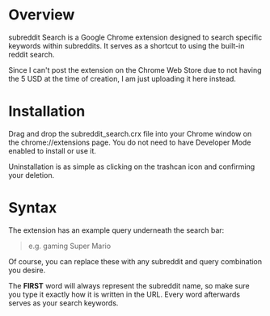 # Overview
subreddit Search is a Google Chrome extension designed to search specific keywords within subreddits. It serves as a shortcut to using the built-in reddit search.

Since I can't post the extension on the Chrome Web Store due to not having the 5 USD at the time of creation, I am just uploading it here instead.
# Installation
Drag and drop the subreddit_search.crx file into your Chrome window on the chrome://extensions page. You do not need to have Developer Mode enabled to install or use it.

Uninstallation is as simple as clicking on the trashcan icon and confirming your deletion.

# Syntax
The extension has an example query underneath the search bar:

> e.g. gaming Super Mario

Of course, you can replace these with any subreddit and query combination you desire.

The **FIRST** word will always represent the subreddit name, so make sure you type it exactly how it is written in the URL. Every word afterwards serves as your search keywords.
